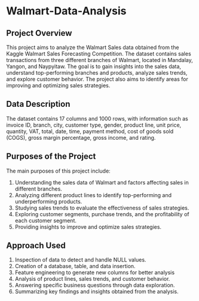 # Walmart-Data-Analysis

## Project Overview
This project aims to analyze the Walmart Sales data obtained from the Kaggle Walmart Sales Forecasting Competition. The dataset contains sales transactions from three different branches of Walmart, located in Mandalay, Yangon, and Naypyitaw. The goal is to gain insights into the sales data, understand top-performing branches and products, analyze sales trends, and explore customer behavior. The project also aims to identify areas for improving and optimizing sales strategies.

## Data Description
The dataset contains 17 columns and 1000 rows, with information such as invoice ID, branch, city, customer type, gender, product line, unit price, quantity, VAT, total, date, time, payment method, cost of goods sold (COGS), gross margin percentage, gross income, and rating.

## Purposes of the Project
The main purposes of this project include:
1. Understanding the sales data of Walmart and factors affecting sales in different branches.
2. Analyzing different product lines to identify top-performing and underperforming products.
3. Studying sales trends to evaluate the effectiveness of sales strategies.
4. Exploring customer segments, purchase trends, and the profitability of each customer segment.
5. Providing insights to improve and optimize sales strategies.

## Approach Used

1. Inspection of data to detect and handle NULL values.
2. Creation of a database, table, and data insertion.
3. Feature engineering to generate new columns for better analysis
4. Analysis of product lines, sales trends, and customer behavior.
5. Answering specific business questions through data exploration.
6. Summarizing key findings and insights obtained from the analysis.
